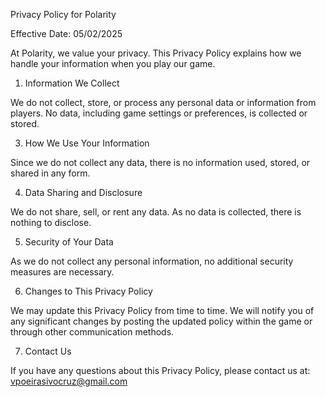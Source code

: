Privacy Policy for Polarity

Effective Date: 05/02/2025

At Polarity, we value your privacy. This Privacy Policy explains how we handle your information when you play our game.



1. Information We Collect
   
We do not collect, store, or process any personal data or information from players. No data, including game settings or preferences, is collected or stored.

3. How We Use Your Information
   
Since we do not collect any data, there is no information used, stored, or shared in any form.

4. Data Sharing and Disclosure
   
We do not share, sell, or rent any data. As no data is collected, there is nothing to disclose.

5. Security of Your Data
   
As we do not collect any personal information, no additional security measures are necessary.

6. Changes to This Privacy Policy
   
We may update this Privacy Policy from time to time. We will notify you of any significant changes by posting the updated policy within the game or through other communication methods.

7. Contact Us

If you have any questions about this Privacy Policy, please contact us at:
vpoeirasivocruz@gmail.com 
